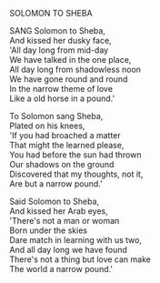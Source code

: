 SOLOMON TO SHEBA  
  
SANG Solomon to Sheba,  
And kissed her dusky face,  
'All day long from mid-day  
We have talked in the one place,  
All day long from shadowless noon  
We have gone round and round  
In the narrow theme of love  
Like a old horse in a pound.'  
  
To Solomon sang Sheba,  
Plated on his knees,  
'If you had broached a matter  
That might the learned please,  
You had before the sun had thrown  
Our shadows on the ground  
Discovered that my thoughts, not it,  
Are but a narrow pound.'  
  
Said Solomon to Sheba,  
And kissed her Arab eyes,  
'There's not a man or woman  
Born under the skies  
Dare match in learning with us two,  
And all day long we have found  
There's not a thing but love can make  
The world a narrow pound.'  
